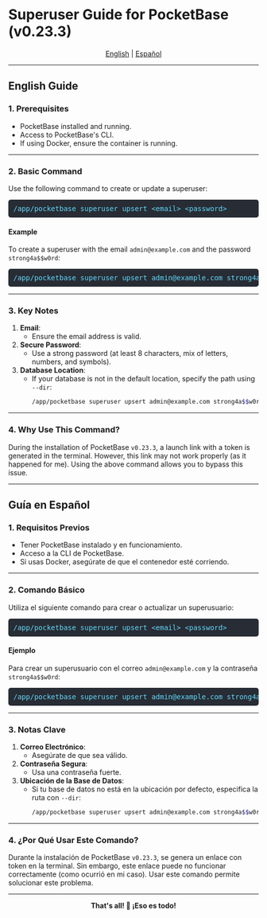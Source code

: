 # Superuser Guide for PocketBase (v0.23.3)

<div align="center">
  <a href="#english">English</a> | <a href="#spanish">Español</a>
</div>

---

## <a id="english">English Guide</a>

### 1. Prerequisites
- PocketBase installed and running.
- Access to PocketBase's CLI.
- If using Docker, ensure the container is running.

---

### 2. Basic Command
Use the following command to create or update a superuser:

<pre style="background:#282c34;color:#61dafb;padding:10px;border-radius:5px;overflow:auto;">
/app/pocketbase superuser upsert &lt;email&gt; &lt;password&gt;
</pre>

#### Example
To create a superuser with the email `admin@example.com` and the password `strong4a$$w0rd`:


<pre style="background:#282c34;color:#61dafb;padding:10px;border-radius:5px;overflow:auto;">
/app/pocketbase superuser upsert admin@example.com strong4a$$w0rd
</pre>

---

### 3. Key Notes
1. **Email**:
   - Ensure the email address is valid.
2. **Secure Password**:
   - Use a strong password (at least 8 characters, mix of letters, numbers, and symbols).
3. **Database Location**:
   - If your database is not in the default location, specify the path using `--dir`:
     ```bash
     /app/pocketbase superuser upsert admin@example.com strong4a$$w0rd --dir /path/to/pb_data
     ```

---

### 4. Why Use This Command?
During the installation of PocketBase `v0.23.3`, a launch link with a token is generated in the terminal. However, this link may not work properly (as it happened for me). Using the above command allows you to bypass this issue.

---

## <a id="spanish">Guía en Español</a>

### 1. Requisitos Previos
- Tener PocketBase instalado y en funcionamiento.
- Acceso a la CLI de PocketBase.
- Si usas Docker, asegúrate de que el contenedor esté corriendo.

---

### 2. Comando Básico
Utiliza el siguiente comando para crear o actualizar un superusuario:


<pre style="background:#282c34;color:#61dafb;padding:10px;border-radius:5px;overflow:auto;">
/app/pocketbase superuser upsert &lt;email&gt; &lt;password&gt;
</pre>

#### Ejemplo
Para crear un superusuario con el correo `admin@example.com` y la contraseña `strong4a$$w0rd`:


<pre style="background:#282c34;color:#61dafb;padding:10px;border-radius:5px;overflow:auto;">
/app/pocketbase superuser upsert admin@example.com strong4a$$w0rd
</pre>

---

### 3. Notas Clave
1. **Correo Electrónico**:
   - Asegúrate de que sea válido.
2. **Contraseña Segura**:
   - Usa una contraseña fuerte.
3. **Ubicación de la Base de Datos**:
   - Si tu base de datos no está en la ubicación por defecto, especifica la ruta con `--dir`:
     ```bash
     /app/pocketbase superuser upsert admin@example.com strong4a$$w0rd --dir /path/to/pb_data
     ```

---

### 4. ¿Por Qué Usar Este Comando?
Durante la instalación de PocketBase `v0.23.3`, se genera un enlace con token en la terminal. Sin embargo, este enlace puede no funcionar correctamente (como ocurrió en mi caso). Usar este comando permite solucionar este problema.

---

<div align="center">
  <strong>That's all! 🚀 ¡Eso es todo!</strong>
</div>
